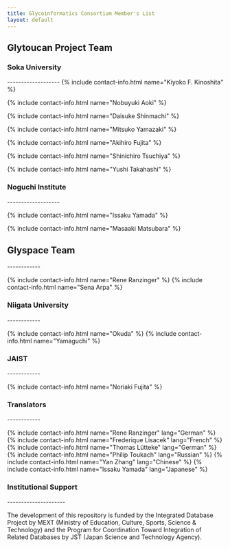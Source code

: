 ```yaml
---
title: Glycoinformatics Consortium Member's List
layout: default
---
```

<h2>Glytoucan Project Team</h2>
<h3><a class="anchor" href="#soka-university" aria-hidden="true"></a>Soka University</h3>
-------------------
{% include contact-info.html name="Kiyoko F. Kinoshita" %}

{% include contact-info.html name="Nobuyuki Aoki" %}

{% include contact-info.html name="Daisuke Shinmachi" %}

{% include contact-info.html name="Mitsuko Yamazaki" %}

{% include contact-info.html name="Akihiro Fujita" %}

{% include contact-info.html name="Shinichiro Tsuchiya" %}

{% include contact-info.html name="Yushi Takahashi" %}

<h3><a class="anchor" href="#noguchi-institute" aria-hidden="true"></a>Noguchi Institute</h3>
-------------------

{% include contact-info.html name="Issaku Yamada" %}

{% include contact-info.html name="Masaaki Matsubara" %}

<h2><a class="anchor" href="#glyspace" aria-hidden="true"></a>Glyspace Team</h2>
------------

{% include contact-info.html name="Rene Ranzinger" %}
{% include contact-info.html name="Sena Arpa" %}

<h3><a class="anchor" href="#niigata" aria-hidden="true"></a>Niigata University</h3>
------------

{% include contact-info.html name="Okuda" %}
{% include contact-info.html name="Yamaguchi" %}

<h3><a class="anchor" href="#jaist" aria-hidden="true"></a>JAIST</h3>
------------

{% include contact-info.html name="Noriaki Fujita" %}

<h3><a class="anchor" href="#translators" aria-hidden="true"></a>Translators</h3>
------------

{% include contact-info.html name="Rene Ranzinger" lang="German" %}
{% include contact-info.html name="Frederique Lisacek" lang="French" %}
{% include contact-info.html name="Thomas Lütteke" lang="German" %}
{% include contact-info.html name="Philip Toukach" lang="Russian" %}
{% include contact-info.html name="Yan Zhang" lang="Chinese" %}
{% include contact-info.html name="Issaku Yamada" lang="Japanese" %}


<h3><a class="anchor" href="#support" aria-hidden="true"></a>Institutional Support</h3>
---------------------

The development of this repository is funded by the Integrated Database Project by MEXT (Ministry of Education, Culture, Sports, Science & Technology) and the Program for Coordination Toward Integration of Related Databases by JST (Japan Science and Technology Agency).
